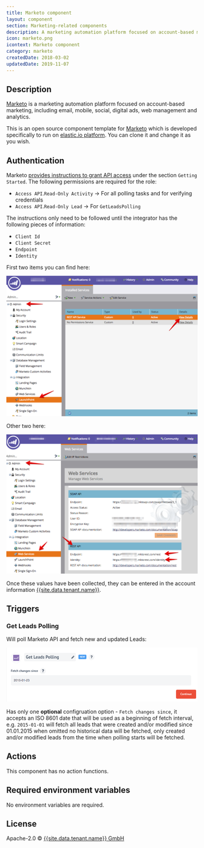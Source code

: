 ```yaml
---
title: Marketo component
layout: component
section: Marketing-related components
description: A marketing automation platform focused on account-based marketing.
icon: marketo.png
icontext: Marketo component
category: marketo
createdDate: 2018-03-02
updatedDate: 2019-11-07
---
```


## Description

[Marketo](https://www.marketo.com/) is a marketing automation platform focused
on account-based marketing, including email, mobile, social, digital ads, web
management and analytics.

This is an open source component template for
[Marketo](https://www.marketo.com/) which is developed specifically to run on
[elastic.io platform](https://www.elastic.io). You can clone it and change it as you wish.

## Authentication

Marketo [provides instructions to grant API access](http://developers.marketo.com/rest-api/) under the section `Getting Started`.  The following permissions are required for the role:

 * `Access API`.`Read-Only Activity` -> For all polling tasks and for verifying
 credentials
 * `Access API`.`Read-Only Lead` -> For `GetLeadsPolling`

The instructions only need to be followed until the integrator has the following
pieces of information:
 * `Client Id`
 * `Client Secret`
 * `Endpoint`
 * `Identity`

First two items you can find here:

![Rest API serviceand no permissions service](img/rest-API-service-and-no-permissions-service.png)

Other two here:

![Endpoint and Identity](img/endpoint-and-identity.png)

Once these values have been collected, they can be entered in the account information [{{site.data.tenant.name}}](http://www.{{site.data.tenant.name}}).

## Triggers

### Get Leads Polling

Will poll Marketo API and fetch new and updated Leads:

![Get Leads Pooling](img/get-leads-pooling.png)

Has only one **optional** configruation option - `Fetch changes since`, it accepts an ISO 8601 date that will be used
as a beginning of fetch interval, e.g. `2015-01-01` will fetch all leads that were created and/or modified since 01.01.2015
when omitted no historical data will be fetched, only created and/or modified leads from the time when polling starts
will be fetched.

## Actions

This component has no action functions.

## Required environment variables

No environment variables are required.

## License

Apache-2.0 © [{{site.data.tenant.name}} GmbH](https://www.{{site.data.tenant.name}})
